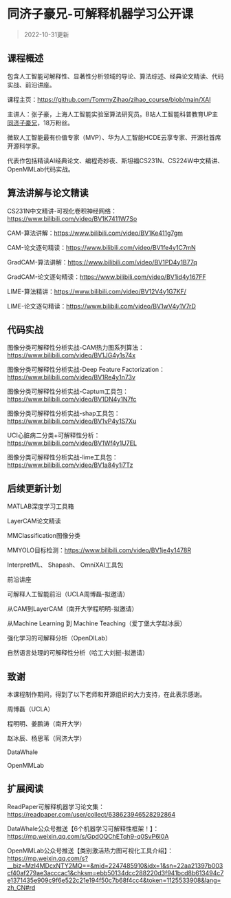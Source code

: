 # 同济子豪兄-可解释机器学习公开课

> 2022-10-31更新

## 课程概述

包含人工智能可解释性、显著性分析领域的导论、算法综述、经典论文精读、代码实战、前沿讲座。 

课程主页：https://github.com/TommyZihao/zihao_course/blob/main/XAI

主讲人：张子豪，上海人工智能实验室算法研究员。B站人工智能科普教育UP主[同济子豪兄](https://space.bilibili.com/1900783)，18万粉丝。

微软人工智能最有价值专家（MVP）、华为人工智能HCDE云享专家、开源社首席开源科学家。

代表作包括精读AI经典论文、编程奇妙夜、斯坦福CS231N、CS224W中文精讲、OpenMMLab代码实战。

## 算法讲解与论文精读

CS231N中文精讲-可视化卷积神经网络：https://www.bilibili.com/video/BV1K7411W7So

CAM-算法讲解：https://www.bilibili.com/video/BV1Ke411g7gm

CAM-论文逐句精读：https://www.bilibili.com/video/BV1fe4y1C7mN

GradCAM-算法讲解：https://www.bilibili.com/video/BV1PD4y1B77q

GradCAM-论文逐句精读：https://www.bilibili.com/video/BV1id4y167FF

LIME-算法精讲：https://www.bilibili.com/video/BV12V4y1G7KF/

LIME-论文逐句精读：https://www.bilibili.com/video/BV1wV4y1V7rD

## 代码实战

图像分类可解释性分析实战-CAM热力图系列算法：https://www.bilibili.com/video/BV1JG4y1s74x

图像分类可解释性分析实战-Deep Feature Factorization：https://www.bilibili.com/video/BV1Re4y1n73v

图像分类可解释性分析实战-Captum工具包：https://www.bilibili.com/video/BV1DN4y1N7fc

图像分类可解释性分析实战-shap工具包：https://www.bilibili.com/video/BV1vP4y1S7Xu

UCI心脏病二分类+可解释性分析：https://www.bilibili.com/video/BV1Wf4y1U7EL

图像分类可解释性分析实战-lime工具包：https://www.bilibili.com/video/BV1a84y1i7Tz

## 后续更新计划


MATLAB深度学习工具箱

LayerCAM论文精读

MMClassification图像分类

MMYOLO目标检测：https://www.bilibili.com/video/BV1je4y1478R

InterpretML、 Shapash、 OmniXAI工具包

前沿讲座

可解释人工智能前沿（UCLA周博磊-拟邀请）

从CAM到LayerCAM（南开大学程明明-拟邀请）

从Machine Learning 到 Machine Teaching（爱丁堡大学赵冰辰）

强化学习的可解释分析（OpenDILab）

自然语言处理的可解释性分析（哈工大刘挺-拟邀请）

## 致谢

本课程制作期间，得到了以下老师和开源组织的大力支持，在此表示感谢。

周博磊（UCLA）

程明明、姜鹏涛（南开大学）

赵冰辰、杨思苇（同济大学）

DataWhale

OpenMMLab

## 扩展阅读

ReadPaper可解释机器学习论文集：https://readpaper.com/user/collect/638623946528292864

DataWhale公众号推送【6个机器学习可解释性框架！】：https://mp.weixin.qq.com/s/GpdOQChETqh9-q0SvP6I0A

OpenMMLab公众号推送【类别激活热力图可视化工具介绍】：https://mp.weixin.qq.com/s?__biz=MzI4MDcxNTY2MQ==&mid=2247485910&idx=1&sn=22aa21397b003cf40af279ae3acccac1&chksm=ebb50134dcc288220d3f941bcd8b613494c7e1371435e909c9f6e522c21e194f50c7b68f4cc4&token=1125533908&lang=zh_CN#rd


